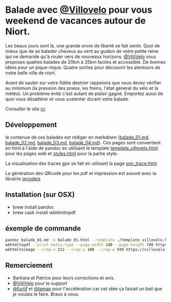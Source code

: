 # Balade avec [\@Villovelo](https://twitter.com/villovelo) pour vous weekend de vacances autour de Niort.

Les beaux jours sont là, une grande envie de liberté se fait sentir. Quoi de mieux que de se balader cheveux au vent au guidon de votre petite reine qui ne demande qu'à rouler vers de nouveaux horizons. [\@VilliVelo](https://twitter.com/VillOvelO) vous proposes quatres balades de 20km à 35km faciles et accessible. De bonnes idées pour un pique-nique. Quatre sorties pour découvrir les alentours de notre belle ville de niort.

Avant de sauter sur votre fidèle destrier rappelons que vous devez vérifier au minimum (la pression des pneus, les freins, l'état général du vélo et la météo). Un problème évité c'est autant de plaisir gagné. Emportez aussi de quoi vous désaltérer et vous sustenter durant votre balade.

Consulter le site [ici](https://villovelo.github.io/balade_2020/)

## Développement

le contenue de ces balades est rédiger en markdown ([balade_01.md](balade_01.md), [balade_02.md](balade_02.md), [balade_03.md](balade_03.md), [balade_04.md](balade_04.md)).
Ces pages sont convertient en html à l'aide de pandoc en utilisant le template [template_villovelo.html](template_villovelo.html) pour les pages web et [styles.html](styles.html) pour la partie style.

La visualisation des traces gpx se fait en utilisant la page [voir_trace.html](voir_trace.html)

La génération des QRcode pour les pdf et impression est assuré avec la librairie [qrcodejs](https://github.com/davidshimjs/qrcodejs)

## Installation (sur OSX)

- brew install pandoc
- brew cask install wkhtmltopdf

## éxemple de commande

```bash
pandoc balade_01.md -o balade_01.html --template ./template_villovelo.html
wkhtmltopdf --print-media-type --page-width 140 --page-height 740 https://villovelo.github.io/balade_2020/balade_01.html balade_01.pdf
wkhtmltoimage --crop-x 212 --crop-y 100 --crop-w 599 https://villovelo.github.io/balade_2020/balade_01.html balade_01.jpg
```

## Remerciement

- Barbara et Patrice pour leurs corrections et avis.
- [\@VilliVelo](https://twitter.com/VillOvelO) pour le support
- [@furtif](https://twitter.com/furtif) et [@lamap](https://twitter.com/lamap) pour l'accélération car cet idée ça faisait un bail que je voulais le faire. Bravo à vous.
